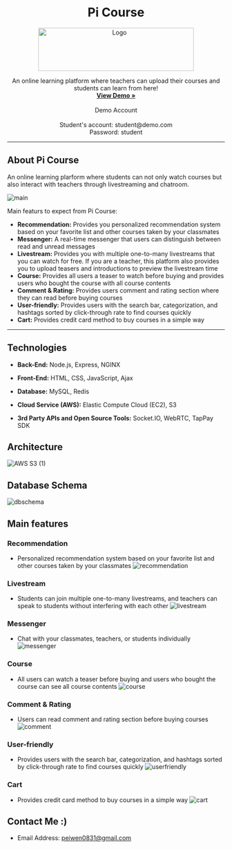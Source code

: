 <!-- PROJECT LOGO -->
<br />
<div align="center">
    <h1>Pi Course</h1>
    <img src="https://d1wan10jjr4v2x.cloudfront.net/assets/demo/logo.png" alt="Logo" height="100" width="360">
  <p align="center">
    An online learning platform where teachers can upload their courses and students can learn from here!
    <br />
    <a href="https://picourse.today/"><strong>View Demo »</strong></a>
    <br />
    <br />
    Demo Account
    <br />
    <br />
     Student's account: student@demo.com
    <br />
     Password: student
    <br />
  </p>
</div>

---

## About Pi Course

An online learning plarform where students can not only watch courses but also interact with teachers through livestreaming and chatroom.

![main](https://user-images.githubusercontent.com/84017050/182579400-c4563882-60ea-4b45-8223-83ae8f31e8f4.gif)

Main featurs to expect from Pi Course:

- **Recommendation:** Provides you personalized recommendation system based on your favorite list and other courses taken by your classmates
- **Messenger:** A real-time messenger that users can distinguish between read and unread messages
- **Livestream:** Provides you with multiple one-to-many livestreams that you can watch for free. If you are a teacher, this platform also provides you to upload teasers and introductions to preview the livestream time
- **Course:** Provides all users a teaser to watch before buying and provides users who bought the course with all course contents
- **Comment & Rating:** Provides users comment and rating section where they can read before buying courses
- **User-friendly:** Provides users with the search bar, categorization, and hashtags sorted by click-through rate to find courses quickly
- **Cart:** Provides credit card method to buy courses in a simple way

---

## Technologies

- **Back-End:** Node.js, Express, NGINX

- **Front-End:** HTML, CSS, JavaScript, Ajax

- **Database:** MySQL, Redis

- **Cloud Service (AWS):** Elastic Compute Cloud (EC2), S3

- **3rd Party APIs and Open Source Tools:** Socket.IO, WebRTC, TapPay SDK

## Architecture

![AWS S3 (1)](https://user-images.githubusercontent.com/84017050/182573056-b95b66ae-5f69-4700-ae33-fce8bb01be66.jpg)

## Database Schema

![dbschema](https://d1wan10jjr4v2x.cloudfront.net/assets/demo/dbschema.png)

## Main features

### Recommendation

- Personalized recommendation system based on your favorite list and other courses taken by your classmates
  ![recommendation](https://user-images.githubusercontent.com/84017050/182574989-f3cb11c6-3105-485f-937d-76954fbefaff.gif)

### Livestream

- Students can join multiple one-to-many livestreams, and teachers can speak to students without interfering with each other
  ![livestream](https://user-images.githubusercontent.com/84017050/182575762-3cbc623d-d6ee-4f48-b6f2-cdcfc2271cc6.gif)

### Messenger

- Chat with your classmates, teachers, or students individually
  ![messenger](https://user-images.githubusercontent.com/84017050/182578774-6ee08af5-ac87-4a42-bb78-9a70058f67e3.gif)

### Course

- All users can watch a teaser before buying and users who bought the course can see all course contents
  ![course](https://user-images.githubusercontent.com/84017050/182576117-61a8c0fe-1adc-4027-89d5-e84c9a8ca80f.gif)

### Comment & Rating

- Users can read comment and rating section before buying courses
  ![comment](https://user-images.githubusercontent.com/84017050/182578098-3ff32b0f-2314-4d43-b9d0-ea4a94b93664.gif)

### User-friendly

- Provides users with the search bar, categorization, and hashtags sorted by click-through rate to find courses quickly
  ![userfriendly](https://user-images.githubusercontent.com/84017050/182577297-fa328bea-1464-4f26-aa4f-da16c6fb457c.gif)

### Cart

- Provides credit card method to buy courses in a simple way
  ![cart](https://user-images.githubusercontent.com/84017050/182577724-d5009127-0d9c-4e74-b858-0a242a03c77a.gif)
  
## Contact Me :)

- Email Address: peiwen0831@gmail.com
